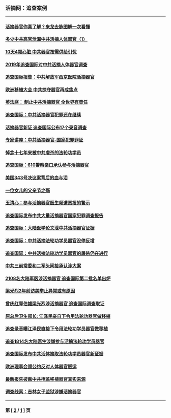 ### 活摘网：追查案例
---
#### [活摘器官你真了解？来龙去脉图解一次看懂](../../pages/nf5880/n13013820.md?08230430) 
#### [多少中共高官泄漏中共活摘人体器官（1）](../../pages/nf5880/n12671234.md?08230430) 
#### [10天4颗心脏 中共器官按需供给引忧](../../pages/nf5880/n12326366.md?08230430) 
#### [2019年追查国际对中共活摘人体器官调查](../../pages/nf5880/n11917733.md?08230430) 
#### [追查国际报告：中共解放军西京医院活摘器官](../../pages/nf5880/n11838359.md?08230430) 
#### [欧洲移植大会 中共掠夺器官再成焦点](../../pages/nf5880/n11538883.md?08230430) 
#### [英法庭： 制止中共活摘器官 全世界有责任](../../pages/nf5880/n11330691.md?08230430) 
#### [追查国际：中共活摘器官犯罪还在继续](../../pages/nf5880/n11218301.md?08230430) 
#### [活摘器官新证 追查国际公布17个录音调查](../../pages/nf5880/n10897744.md?08230430) 
#### [专家讲座：中共活摘器官-国家犯罪罪证](../../pages/nf5880/n8828153.md?08230430) 
#### [悼念十七年来被中共虐杀的法轮功学员](../../pages/nf5880/n8124823.md?08230430) 
#### [追查国际：610警察亲口承认参与活摘器官](../../pages/nf5880/n8109067.md?08230430) 
#### [美国343号决议案背后的血与泪](../../pages/nf5880/n8020684.md?08230430) 
#### [一位女儿的父亲节之殇](../../pages/nf5880/n8014122.md?08230430) 
#### [玉清心：参与活摘器官医生频遭恶报的警示](../../pages/nf5880/n4637546.md?08230430) 
#### [追查国际发布中共大量活摘器官国家犯罪调查报告](../../pages/nf5880/n4613428.md?08230430) 
#### [追查国际：大陆医学论文泄中共活摘器官证据](../../pages/nf5880/n4608794.md?08230430) 
#### [追查国际：中共活摘法轮功学员器官没停反增](../../pages/nf5880/n4584075.md?08230430) 
#### [追查国际：中共活摘法轮功学员器官的屠杀仍在进行](../../pages/nf5880/n4299154.md?08230430) 
#### [中共三前常委和二军头间接承认涉大案](../../pages/nf5880/n4286244.md?08230430) 
#### [2108名大陆军医涉活摘器官 追查国际第二批名单出炉](../../pages/nf5880/n4284769.md?08230430) 
#### [梁光烈2年前访美举止异常或有原因](../../pages/nf5880/n4279686.md?08230430) 
#### [曾庆红郭伯雄梁光烈涉活摘器官 追查国际调查取证](../../pages/nf5880/n4278462.md?08230430) 
#### [原总后卫生部长: 江泽民亲自下令用法轮功器官做移植](../../pages/nf5880/n4263864.md?08230430) 
#### [追查录音曝江泽民直接下令用法轮功学员器官做移植](../../pages/nf5880/n4261268.md?08230430) 
#### [追查1814名大陆医生涉嫌参与活摘法轮功学员器官](../../pages/nf5880/n4259055.md?08230430) 
#### [追查国际发布中共活体摘取法轮功学员器官新证据](../../pages/nf5880/n4258255.md?08230430) 
#### [欧洲理事会颁公约反对人体器官贩运](../../pages/nf5880/n4206955.md?08230430) 
#### [最新报告披露中共掩盖移植器官真实来源](../../pages/nf5880/n4140084.md?08230430) 
#### [调查线索：吉林女子监狱涉嫌活摘器官](../../pages/nf5880/n4044366.md?08230430) 

---
#### 第 [ [2](./2.md?08230430) / [1](./1.md?08230430) ] 页
